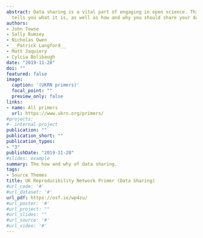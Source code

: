 ```yaml
---
abstract: Data sharing is a vital part of engaging in open science. This short primer
  tells you what it is, as well as how and why you should share your data.
authors:
- John Towse
- Sally Rumsey
- Nicholas Owen
- __Patrick Langford__
- Matt Jaquiery
- Cylcia Bolibaugh
date: "2019-11-28"
doi: ""
featured: false
image:
  caption: '(UKRN primers)'
  focal_point: ""
  preview_only: false
links:
- name: All primers
  url: https://www.ukrn.org/primers/
#projects:
#- internal-project
publication: ""
publication_short: ""
publication_types:
- "3"
publishDate: "2019-11-28"
#slides: example
summary: The how and why of data sharing.
tags:
- Source Themes
title: UK Reproducibility Network Primer (Data Sharing)
#url_code: '#'
#url_dataset: '#'
url_pdf: https://osf.io/wp4zu/
#url_poster: '#'
#url_project: ""
#url_slides: ""
#url_source: '#'
#url_video: '#'
---
```

